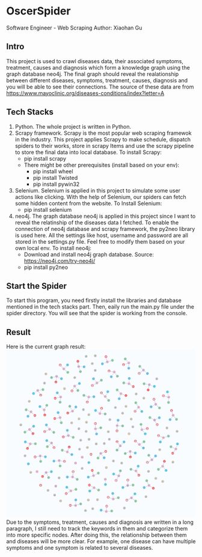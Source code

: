 # OscerSpider
Software Engineer - Web Scraping
Author: Xiaohan Gu

## Intro 
This project is used to crawl diseases data, their associated symptoms, treatment, causes and diagnosis which form a knowledge graph using the graph database neo4j.
The final graph should reveal the realationship between different diseases, symptoms, treatment, causes, diagnosis and you will be able to see their connections.
The source of these data are from https://www.mayoclinic.org/diseases-conditions/index?letter=A

## Tech Stacks
1. Python. The whole project is written in Python.
2. Scrapy framework. Scrapy is the most popular web scraping framewok in the industry. This project applies Scrapy to make schedule, dispatch spiders to their works,
   store in scrapy Items and use the scrapy pipeline to store the final data into local database.
   To install Scrapy:
   - pip install scrapy
   - There might be other prerequisites (install based on your env):
      - pip install wheel
      - pip install Twisted
      - pip install pywin32
3. Selenium. Selenium is applied in this project to simulate some user actions like clicking. With the help of Selenium, our spiders can fetch some hidden content
   from the website.
   To Install Selenium:
   - pip install selenium
4. neo4j. The graph database neo4j is applied in this project since I want to reveal the relatinship of the diseases data I fetched. To enable the connection of
   neo4j database and scrapy framework, the py2neo library is used here. All the settings like host, username and password are all stored in the settings.py file.
   Feel free to modify them based on your own local env.
   To install neo4j:
   - Download and install neo4j graph database. Source: https://neo4j.com/try-neo4j/
   - pip install py2neo

## Start the Spider
To start this program, you need firstly install the libraries and database mentioned in the tech stacks part. Then, eaily run the main.py file under the spider
directory. You will see that the spider is working from the console.

## Result
Here is the current graph result:
![Screenshot](https://github.com/Willisgxh/OscerSpider/blob/master/Oscer.PNG)
Due to the symptoms, treatment, causes and diagnosis are written in a long paragraph, I still need to track the keywords in them and categorize them into more
specific nodes. After doing this, the relationship between them and diseases will be more clear. For example, one disease can have multiple symptoms and one
symptom is related to several diseases.


